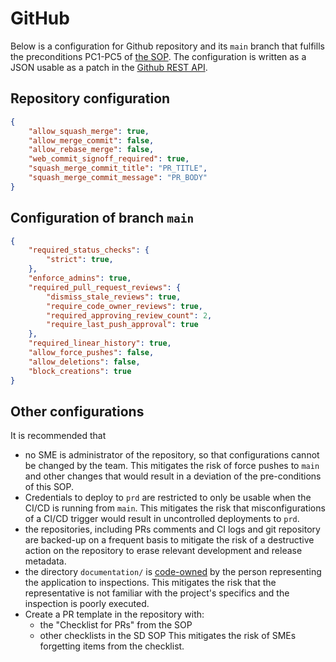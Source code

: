 # GitHub

Below is a configuration for Github repository and its `main` branch
that fulfills the preconditions PC1-PC5 of [the SOP](./release_sop.md).
The configuration is written as a JSON usable as a patch in the
[Github REST API](https://docs.github.com/en/rest).

## Repository configuration

```json
{
    "allow_squash_merge": true,
    "allow_merge_commit": false,
    "allow_rebase_merge": false,
    "web_commit_signoff_required": true,
    "squash_merge_commit_title": "PR_TITLE",
    "squash_merge_commit_message": "PR_BODY"
}
```

## Configuration of branch `main`

```json
{
    "required_status_checks": {
        "strict": true,
    },
    "enforce_admins": true,
    "required_pull_request_reviews": {
        "dismiss_stale_reviews": true,
        "require_code_owner_reviews": true,
        "required_approving_review_count": 2,
        "require_last_push_approval": true
    },
    "required_linear_history": true,
    "allow_force_pushes": false,
    "allow_deletions": false,
    "block_creations": true
}
```

## Other configurations

It is recommended that

* no SME is administrator of the repository, so that configurations
  cannot be changed by the team. This mitigates the risk of force pushes to `main` and other
  changes that would result in a deviation of the pre-conditions of this SOP.
* Credentials to deploy to `prd` are restricted to only be usable
  when the CI/CD is running from `main`. This mitigates the risk that misconfigurations of a CI/CD
  trigger would result in uncontrolled deployments to `prd`.
* the repositories, including PRs comments and CI logs and git repository are backed-up
  on a frequent basis to mitigate the risk of a destructive action on the repository
  to erase relevant development and release metadata.
* the directory `documentation/` is [code-owned](https://docs.github.com/en/repositories/managing-your-repositorys-settings-and-features/customizing-your-repository/about-code-owners)
  by the person representing the application to inspections. This mitigates the risk that
  the representative is not familiar with the project's specifics and the inspection is poorly executed.
* Create a PR template in the repository with:
  * the "Checklist for PRs" from the SOP
  * other checklists in the SD SOP
  This mitigates the risk of SMEs forgetting items from the checklist.
